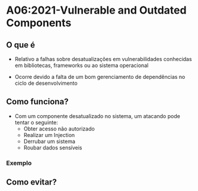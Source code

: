 # A06:2021-Vulnerable and Outdated Components

## O que é

- Relativo a falhas sobre desatualizações em vulnerabilidades conhecidas em bibliotecas, frameworks ou ao sistema operacional

- Ocorre devido a falta de um bom gerenciamento de dependências no ciclo de desenvolvimento

## Como funciona?

- Com um componente desatualizado no sistema, um atacando pode tentar o seguinte:
    - Obter acesso não autorizado
    - Realizar um Injection
    - Derrubar um sistema
    - Roubar dados sensíveis

### Exemplo

## Como evitar?
